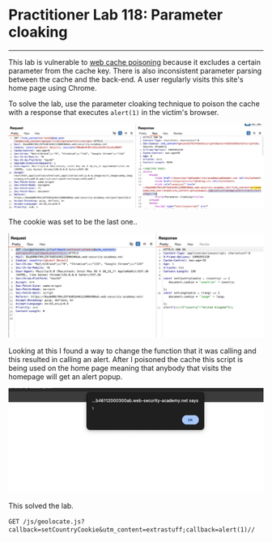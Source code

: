 # Practitioner Lab 118: Parameter cloaking

---

This lab is vulnerable to [web cache poisoning](https://portswigger.net/web-security/web-cache-poisoning) because it excludes a certain parameter from the cache key. There is also inconsistent parameter parsing between the cache and the back-end. A user regularly visits this site's home page using Chrome.

To solve the lab, use the parameter cloaking technique to poison the cache with a response that executes `alert(1)` in the victim's browser.

![Untitled](Practitioner%20Lab%20118%20Parameter%20cloaking%20637c6f6a0efe4a40aa02a2e289799437/Untitled.png)

The cookie was set to be the last one..

![Untitled](Practitioner%20Lab%20118%20Parameter%20cloaking%20637c6f6a0efe4a40aa02a2e289799437/Untitled%201.png)

Looking at this I found a way to change the function that it was calling and this resulted in calling an alert. After I poisoned the cache this script is being used on the home page meaning that anybody that visits the homepage will get an alert popup.

![Untitled](Practitioner%20Lab%20118%20Parameter%20cloaking%20637c6f6a0efe4a40aa02a2e289799437/Untitled%202.png)

This solved the lab. 

```
GET /js/geolocate.js?callback=setCountryCookie&utm_content=extrastuff;callback=alert(1)// 
```